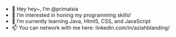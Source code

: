- 👋 Hey hey~, I’m @primalsia
- 👀 I’m interested in honing my programming skills!
- 🌱 I’m currently learning Java, Html5, CSS, and JavaScript
- 📫 You can network with me here: linkedin.com/in/aziahblanding/

<!---
thatladycocoa/thatladycocoa is a ✨ special ✨ repository because its `README.md` (this file) appears on your GitHub profile.
You can click the Preview link to take a look at your changes.
--->
